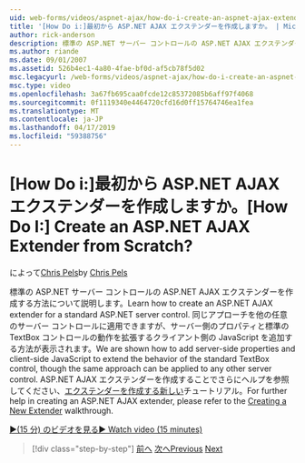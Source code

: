 ```yaml
---
uid: web-forms/videos/aspnet-ajax/how-do-i-create-an-aspnet-ajax-extender-from-scratch
title: '[How Do i:]最初から ASP.NET AJAX エクステンダーを作成しますか。 | Microsoft Docs'
author: rick-anderson
description: 標準の ASP.NET サーバー コントロールの ASP.NET AJAX エクステンダーを作成する方法について説明します。 サーバー側のプロパティとクライアント側の JavaScript を追加する方法が表示されます.
ms.author: riande
ms.date: 09/01/2007
ms.assetid: 526b4ec1-4a80-4fae-bf0d-af5cb78f5d02
msc.legacyurl: /web-forms/videos/aspnet-ajax/how-do-i-create-an-aspnet-ajax-extender-from-scratch
msc.type: video
ms.openlocfilehash: 3a67fb695caa0fcde12c85372085b6aff97f4068
ms.sourcegitcommit: 0f1119340e4464720cfd16d0ff15764746ea1fea
ms.translationtype: MT
ms.contentlocale: ja-JP
ms.lasthandoff: 04/17/2019
ms.locfileid: "59388756"
---
```

# <a name="how-do-i-create-an-aspnet-ajax-extender-from-scratch"></a><span data-ttu-id="eb12c-105">[How Do i:]最初から ASP.NET AJAX エクステンダーを作成しますか。</span><span class="sxs-lookup"><span data-stu-id="eb12c-105">[How Do I:] Create an ASP.NET AJAX Extender from Scratch?</span></span>

<span data-ttu-id="eb12c-106">によって[Chris Pels](https://twitter.com/chrispels)</span><span class="sxs-lookup"><span data-stu-id="eb12c-106">by [Chris Pels](https://twitter.com/chrispels)</span></span>

<span data-ttu-id="eb12c-107">標準の ASP.NET サーバー コントロールの ASP.NET AJAX エクステンダーを作成する方法について説明します。</span><span class="sxs-lookup"><span data-stu-id="eb12c-107">Learn how to create an ASP.NET AJAX extender for a standard ASP.NET server control.</span></span> <span data-ttu-id="eb12c-108">同じアプローチを他の任意のサーバー コントロールに適用できますが、サーバー側のプロパティと標準の TextBox コントロールの動作を拡張するクライアント側の JavaScript を追加する方法が表示されます。</span><span class="sxs-lookup"><span data-stu-id="eb12c-108">We are shown how to add server-side properties and client-side JavaScript to extend the behavior of the standard TextBox control, though the same approach can be applied to any other server control.</span></span> <span data-ttu-id="eb12c-109">ASP.NET AJAX エクステンダーを作成することでさらにヘルプを参照してください、[エクステンダーを作成する新しい](../../overview/ajax-control-toolkit/getting-started/creating-a-custom-ajax-control-toolkit-control-extender-cs.md)チュートリアル。</span><span class="sxs-lookup"><span data-stu-id="eb12c-109">For further help in creating an ASP.NET AJAX extender, please refer to the [Creating a New Extender](../../overview/ajax-control-toolkit/getting-started/creating-a-custom-ajax-control-toolkit-control-extender-cs.md) walkthrough.</span></span>

[<span data-ttu-id="eb12c-110">&#9654;(15 分) のビデオを見る</span><span class="sxs-lookup"><span data-stu-id="eb12c-110">&#9654; Watch video (15 minutes)</span></span>](https://channel9.msdn.com/Blogs/ASP-NET-Site-Videos/how-do-i-create-an-aspnet-ajax-extender-from-scratch)

> [!div class="step-by-step"]
> <span data-ttu-id="eb12c-111">[前へ](how-do-i-trigger-an-updatepanel-refresh-from-a-dropdownlist-control.md)
> [次へ](how-do-i-build-custom-server-controls-that-work-with-or-without-aspnet-ajax.md)</span><span class="sxs-lookup"><span data-stu-id="eb12c-111">[Previous](how-do-i-trigger-an-updatepanel-refresh-from-a-dropdownlist-control.md)
[Next](how-do-i-build-custom-server-controls-that-work-with-or-without-aspnet-ajax.md)</span></span>
